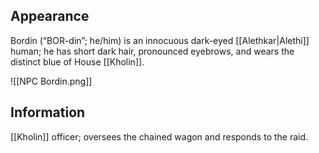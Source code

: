 ## Appearance
Bordin (“BOR-din”; he/him) is an innocuous dark-eyed [[Alethkar|Alethi]] human; he has short dark hair, pronounced eyebrows, and wears the distinct blue of House [[Kholin]].

![[NPC Bordin.png]]
## Information

[[Kholin]] officer; oversees the chained wagon and responds to the raid.  